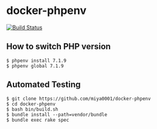 # docker-phpenv

[![Build Status](https://travis-ci.org/miya0001/docker-phpenv.svg?branch=master)](https://travis-ci.org/miya0001/docker-phpenv)

## How to switch PHP version

```
$ phpenv install 7.1.9
$ phpenv global 7.1.9
```

## Automated Testing

```
$ git clone https://github.com/miya0001/docker-phpenv
$ cd docker-phpenv
$ bash bin/build.sh
$ bundle install --path=vendor/bundle
$ bundle exec rake spec
```
